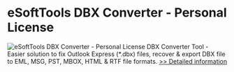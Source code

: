 # eSoftTools DBX Converter - Personal License
![eSoftTools DBX Converter - Personal License](https://mycommerce.akamaized.net/api/pimages/P300876995/BIG/300876995.GIF)
DBX Converter Tool - Easier solution to fix Outlook Express (*.dbx) files, recover & export DBX file to EML, MSG, PST, MBOX, HTML & RTF file formats.
[>> Detailed information](https://secure.shareit.com/shareit/product.html?productid=300876995&affiliateid=200057808)